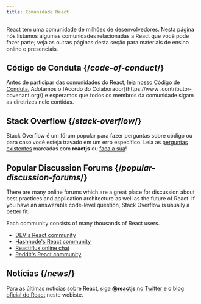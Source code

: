 ```yaml
---
title: Comunidade React
---
```


<Intro>

React tem uma comunidade de milhões de desenvolvedores. Nesta página nós listamos algumas comunidades relacionadas a React que você pode fazer parte; veja as outras páginas desta seção para materiais de ensino online e presenciais.

</Intro>

## Código de Conduta {/*code-of-conduct*/}

Antes de participar das comunidades do React, [leia nosso Código de Conduta.](https://github.com/facebook/react/blob/main/CODE_OF_CONDUCT.md) Adotamos o [Acordo do Colaborador](https://www .contributor-covenant.org/) e esperamos que todos os membros da comunidade sigam as diretrizes nele contidas.

## Stack Overflow {/*stack-overflow*/}

Stack Overflow é um fórum popular para fazer perguntas sobre código ou para caso você esteja travado em um erro específico. Leia as [perguntas existentes](https://stackoverflow.com/questions/tagged/reactjs) marcadas com **reactjs** ou [faça a sua](https://stackoverflow.com/questions/ask?tags=reactjs)!

## Popular Discussion Forums {/*popular-discussion-forums*/}

There are many online forums which are a great place for discussion about best practices and application architecture as well as the future of React. If you have an answerable code-level question, Stack Overflow is usually a better fit.

Each community consists of many thousands of React users.

* [DEV's React community](https://dev.to/t/react)
* [Hashnode's React community](https://hashnode.com/n/reactjs)
* [Reactiflux online chat](https://discord.gg/reactiflux)
* [Reddit's React community](https://www.reddit.com/r/reactjs/)

## Notícias {/*news*/}

Para as últimas notícias sobre React, [siga **@reactjs** no Twitter](https://twitter.com/reactjs) e o [blog oficial do React](/blog/) neste webiste.
